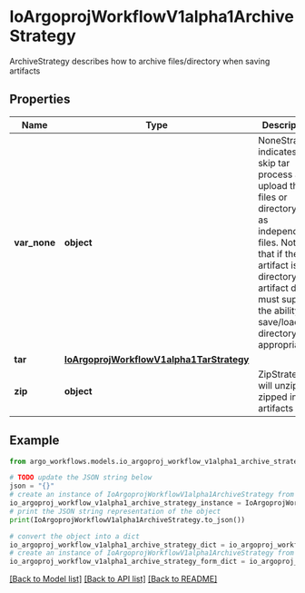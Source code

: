 # IoArgoprojWorkflowV1alpha1ArchiveStrategy

ArchiveStrategy describes how to archive files/directory when saving artifacts

## Properties

Name | Type | Description | Notes
------------ | ------------- | ------------- | -------------
**var_none** | **object** | NoneStrategy indicates to skip tar process and upload the files or directory tree as independent files. Note that if the artifact is a directory, the artifact driver must support the ability to save/load the directory appropriately. | [optional] 
**tar** | [**IoArgoprojWorkflowV1alpha1TarStrategy**](IoArgoprojWorkflowV1alpha1TarStrategy.md) |  | [optional] 
**zip** | **object** | ZipStrategy will unzip zipped input artifacts | [optional] 

## Example

```python
from argo_workflows.models.io_argoproj_workflow_v1alpha1_archive_strategy import IoArgoprojWorkflowV1alpha1ArchiveStrategy

# TODO update the JSON string below
json = "{}"
# create an instance of IoArgoprojWorkflowV1alpha1ArchiveStrategy from a JSON string
io_argoproj_workflow_v1alpha1_archive_strategy_instance = IoArgoprojWorkflowV1alpha1ArchiveStrategy.from_json(json)
# print the JSON string representation of the object
print(IoArgoprojWorkflowV1alpha1ArchiveStrategy.to_json())

# convert the object into a dict
io_argoproj_workflow_v1alpha1_archive_strategy_dict = io_argoproj_workflow_v1alpha1_archive_strategy_instance.to_dict()
# create an instance of IoArgoprojWorkflowV1alpha1ArchiveStrategy from a dict
io_argoproj_workflow_v1alpha1_archive_strategy_form_dict = io_argoproj_workflow_v1alpha1_archive_strategy.from_dict(io_argoproj_workflow_v1alpha1_archive_strategy_dict)
```
[[Back to Model list]](../README.md#documentation-for-models) [[Back to API list]](../README.md#documentation-for-api-endpoints) [[Back to README]](../README.md)


